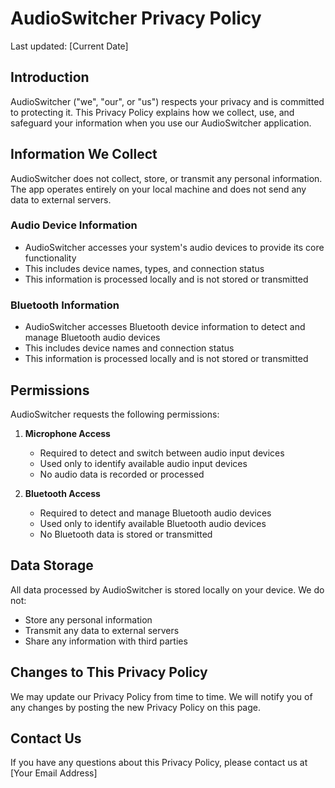 # AudioSwitcher Privacy Policy

Last updated: [Current Date]

## Introduction

AudioSwitcher ("we", "our", or "us") respects your privacy and is committed to protecting it. This Privacy Policy explains how we collect, use, and safeguard your information when you use our AudioSwitcher application.

## Information We Collect

AudioSwitcher does not collect, store, or transmit any personal information. The app operates entirely on your local machine and does not send any data to external servers.

### Audio Device Information
- AudioSwitcher accesses your system's audio devices to provide its core functionality
- This includes device names, types, and connection status
- This information is processed locally and is not stored or transmitted

### Bluetooth Information
- AudioSwitcher accesses Bluetooth device information to detect and manage Bluetooth audio devices
- This includes device names and connection status
- This information is processed locally and is not stored or transmitted

## Permissions

AudioSwitcher requests the following permissions:

1. **Microphone Access**
   - Required to detect and switch between audio input devices
   - Used only to identify available audio input devices
   - No audio data is recorded or processed

2. **Bluetooth Access**
   - Required to detect and manage Bluetooth audio devices
   - Used only to identify available Bluetooth audio devices
   - No Bluetooth data is stored or transmitted

## Data Storage

All data processed by AudioSwitcher is stored locally on your device. We do not:
- Store any personal information
- Transmit any data to external servers
- Share any information with third parties

## Changes to This Privacy Policy

We may update our Privacy Policy from time to time. We will notify you of any changes by posting the new Privacy Policy on this page.

## Contact Us

If you have any questions about this Privacy Policy, please contact us at [Your Email Address] 